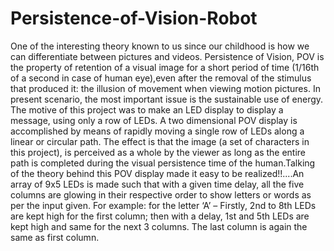 # Persistence-of-Vision-Robot
One of the interesting theory known to us since our childhood is how we can differentiate between pictures and videos. Persistence of Vision, POV is the property of retention of a visual image for a short period of time (1/16th of a second in case of human eye),even after the removal of the stimulus that produced it: the illusion of movement when viewing motion pictures. In present scenario, the most important issue is the sustainable use of energy. The motive of this project was to make an LED display to display a message, using only a row of LEDs. A two dimensional POV display is accomplished by means of rapidly moving a single row of LEDs along a linear or circular path. The effect is that the image (a set of characters in this project), is perceived as a whole by the viewer as long as the entire path is completed during the visual persistence time of the human.Talking of the theory behind this POV display made it easy to be realized!!....An array of 9x5 LEDs is made such that with a given time delay, all the five columns are glowing in their respective order to show letters or words as per the input given.
For example: for the letter ‘A’ – Firstly, 2nd to 8th LEDs are kept high for the first column; then with a delay, 1st and 5th LEDs are kept high and same for the next 3 columns. The last column is again the same as first column.





